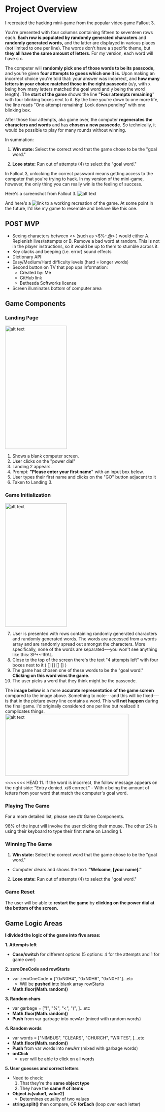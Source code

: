 # Project Overview

I recreated the hacking mini-game from the popular video game Fallout 3.

You're presented with four columns containing fifteen to seventeen rows each. **Each row is populated by randomly generated characters** and **randomly generated words,** and the latter are displayed in various places (not limited to one per line). The words don't have a specific theme, but **they all have the same amount of letters**. For my version, each word will have six.

The computer will **randomly pick one of those words to be its passcode,** and you're given **four attempts to guess which one it is.** Upon making an incorrect choice you're told that: your answer was incorrect, and **how many letters in your choice matched those in the right passcode** (x/y, with x being how many letters matched the goal word and y being the word length). The **start of the game** shows the line **"Four attempts remaining"** with four blinking boxes next to it. By the time you're down to one more life, the line reads "One attempt remaining! Lock down pending" with one blinking box.

After those four attempts, aka game over, the computer **regenerates the characters and words** and has **chosen a new passcode.** So technically, it would be possible to play for many rounds without winning.

In summation:

1. **Win state:** Select the correct word that the game chose to be the "goal word."

2. **Lose state:** Run out of attempts (4) to select the "goal word."


In Fallout 3, unlocking the correct password means getting access to the computer that you're trying to hack. In my version of the mini-game, however, the only thing you can really win is the feeling of success.

Here's a screenshot from Fallout 3.
<img src="https://i.ytimg.com/vi/1iM12XyQPJE/maxresdefault.jpg" alt="alt text">

And here's a ![link](http://mitchellthompson.net/demos/terminal/) to a working recreation of the game. At some point in the future, I'd like my game to resemble and behave like this one.

## POST MVP

- Seeing characters between <> (such as <$%-.@> ) would either A. Replenish lives/attempts or B. Remove a bad word at random. This is not in the player instructions, so it would be up to them to stumble across it.
- Key clacks and beeping (i.e. error) sound effects
- Dictionary API
- Easy/Medium/Hard difficulty levels (hard = longer words)
- Second button on TV that pop ups information:
  - Created by: Me
  - GitHub link
  - Bethesda Softworks license
- Screen illuminates bottom of computer area


## Game Components

### Landing Page

<img src="https://i.imgur.com/tWjUXoD.jpg" alt="alt text" width="200" height="400">

1. Shows a blank computer screen.
2. User clicks on the "power dial"
3. Landing 2 appears.
4. Prompt: **"Please enter your first name"** with an input box below.
5. User types their first name and clicks on the "GO" button adjacent to it
6. Taken to Landing 3.

### Game Initialization

<img src="https://i.imgur.com/oIxpalm.jpg" alt="alt text" width="200" height="400">

7. User is presented with rows containing randomly generated characters and randomly generated words. The words are accessed from a words array and are randomly spread out amongst the characters. More specifically, none of the words are separated---you won't see anything like this: SP*~!IRAL.
8. Close to the top of the screen there's the text "4 attempts left" with four boxes next to it ( [] [] [] [] )
9. The game has chosen one of these words to be the "goal word." **Clicking on this word wins the game.**
10. The user picks a word that they think might be the passcode.

The **image below** is a more **accurate representation of the game screen** compared to the image above. Something to note---and this will be fixed---is that in the picture every line contains a word. This will **not happen** during the final game. I'd originally considered one per line but realized it complicates things.
<img src="https://i.imgur.com/O2nTwkp.jpg" alt="alt text" width="400" height="200">

<<<<<<< HEAD
11. If the word is incorrect, the follow message appears on the right side: "Entry denied. x/6 correct."
    - With x being the amount of letters from your word that match the computer's goal word.


### Playing The Game

For a more detailed list, please see ## Game Components.

98% of the input will involve the user clicking their mouse. The other 2% is using their keyboard to type their first name on Landing 1.

### Winning The Game
1. **Win state:** Select the correct word that the game chose to be the "goal word."
  - Computer clears and shows the text: **"Welcome, [your name]."**

2. **Lose state:** Run out of attempts (4) to select the "goal word."


### Game Reset
The user will be able to **restart the game** by **clicking on the power dial at the bottom of the screen.**

## Game Logic Areas

**I divided the logic of the game into five areas:**

**1. Attempts left**
- **Case/switch** for different options (5 options: 4 for the attempts and 1 for game over)

**2. zeroOneCode and rowStarts**
- var zeroOneCode = ["0xN0H4", "0xN0H6", "0xN0H1"]...etc
  - Will be **pushed** into blank array rowStarts
- **Math.floor(Math.random()**

**3. Random chars**
- var garbage = ["!", "%", "<", ")", ]...etc
- **Math.floor(Math.random()**
- **Push** from var garbage into newArr (mixed with random words)

**4. Random words**
- var words = ["NIMBUS", "CLEARS", "CHURCH", "WRITES", ]...etc
- **Math.floor(Math.random()**
- **Push** from var words into newArr (mixed with garbage words)
- **onClick**
  - user will be able to click on all words

**5. User guesses and correct letters**
- Need to check:
  1. That they're the **same object type**
  2. They have the **same # of items**
- **Object.is(value1, value2)**
  - Determines equality of two values
- **string.split()** then compare, OR **forEach** (loop over each letter)
